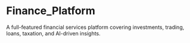 # Finance_Platform
A full-featured financial services platform covering investments, trading, loans, taxation, and AI-driven insights.
